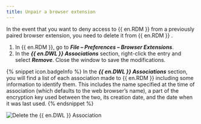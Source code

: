 ```yaml
---
title: Unpair a browser extension
---
```

In the event that you want to deny access to {{ en.RDM }} from a previously paired browser extension, you need to delete it from {{ en.RDM }} .  

1. In {{ en.RDM }}, go to ***File – Preferences – Browser Extensions***. 
1. In the ***{{ en.DWL }} Associations*** section, right-click the entry and select ***Remove***. Close the window to save the modifications.  

{% snippet icon.badgeInfo %} 
In the ***{{ en.DWL }} Associations*** section, you will find a list of each association made to {{ en.RDM }} including some information to identify them. This includes the name specified at the time of association (which defaults to the web browser’s name), a part of the encryption key used between the two, its creation date, and the date when it was last used. 
{% endsnippet %}
 
![Delete the {{ en.DWL }} Association](https://webdevolutions.azureedge.net/docs/en/rdm/mac/Dwl4061.png) 
